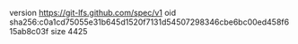 version https://git-lfs.github.com/spec/v1
oid sha256:c0a1cd75055e31b645d1520f7131d54507298346cbe6bc00ed458f615ab8c03f
size 4425
